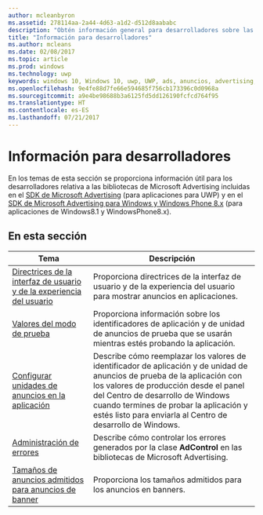 ```yaml
---
author: mcleanbyron
ms.assetid: 278114aa-2a44-4d63-a1d2-d512d8aababc
description: "Obtén información general para desarrolladores sobre las bibliotecas de Microsoft Advertising."
title: "Información para desarrolladores"
ms.author: mcleans
ms.date: 02/08/2017
ms.topic: article
ms.prod: windows
ms.technology: uwp
keywords: windows 10, Windows 10, uwp, UWP, ads, anuncios, advertising, publicidad
ms.openlocfilehash: 9e4fe88d7fe66e594685f756cb173396c0d0968a
ms.sourcegitcommit: a9e4be98688b3a6125fd5dd126190fcfcd764f95
ms.translationtype: HT
ms.contentlocale: es-ES
ms.lasthandoff: 07/21/2017
---
```

# <a name="developer-information"></a>Información para desarrolladores

En los temas de esta sección se proporciona información útil para los desarrolladores relativa a las bibliotecas de Microsoft Advertising incluidas en el [SDK de Microsoft Advertising](http://aka.ms/ads-sdk-uwp) (para aplicaciones para UWP) y en el [SDK de Microsoft Advertising para Windows y Windows Phone 8.x](http://aka.ms/store-8-sdk) (para aplicaciones de Windows8.1 y WindowsPhone8.x).


## <a name="in-this-section"></a>En esta sección

| Tema                                                                                                       | Descripción                 |
|-------------------------------------------------------------------------------------------------------------|-----------------------------|
| [Directrices de la interfaz de usuario y de la experiencia del usuario](ui-and-user-experience-guidelines.md) |  Proporciona directrices de la interfaz de usuario y de la experiencia del usuario para mostrar anuncios en aplicaciones.  |
| [Valores del modo de prueba](test-mode-values.md)        |  Proporciona información sobre los identificadores de aplicación y de unidad de anuncios de prueba que se usarán mientras estés probando la aplicación.   |
| [Configurar unidades de anuncios en la aplicación](set-up-ad-units-in-your-app.md)      | Describe cómo reemplazar los valores de identificador de aplicación y de unidad de anuncios de prueba de la aplicación con los valores de producción desde el panel del Centro de desarrollo de Windows cuando termines de probar la aplicación y estés listo para enviarla al Centro de desarrollo de Windows.   |
| [Administración de errores](error-handling-with-advertising-libraries.md)                                    |  Describe cómo controlar los errores generados por la clase **AdControl** en las bibliotecas de Microsoft Advertising.   |
| [Tamaños de anuncios admitidos para anuncios de banner](supported-ad-sizes-for-banner-ads.md)                                    |  Proporciona los tamaños admitidos para los anuncios en banners.   |



 

 
